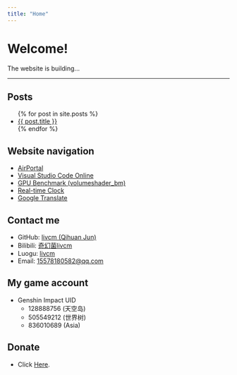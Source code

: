 ```yaml
---
title: "Home"
---
```


# Welcome!

The website is building...

------

## Posts
<ul>
  {% for post in site.posts %}
    <li>
      <a href="{{ post.url }}">{{ post.title }}</a>
    </li>
  {% endfor %}
</ul>

## Website navigation

- [AirPortal](https://airportal.cn "AirPortal")
- [Visual Studio Code Online](https://vscode.dev "Visual Studio Code Online")
- [GPU Benchmark (volumeshader_bm)](https://cznull.github.io/vsbm "GPU Benchmark (volumeshader_bm)")
- [Real-time Clock](./pages/clock "Real-time Clock")
- [Google Translate](https://translate.google.com "Google Translate")

## Contact me

- GitHub: [livcm (Qihuan Jun)](https://github.com/livcm/ "GitHub")
- Bilibili: [奇幻菌livcm](https://space.bilibili.com/423883286/ "Bilibili")
- Luogu: [livcm](https://www.luogu.com.cn/user/479197 "Luogu")
- Email: <15578180582@qq.com>

## My game account

- Genshin Impact UID
  - 128888756 (天空岛)
  - 505549212 (世界树)
  - 836010689 (Asia)

## Donate

- Click [Here](./pages/donate "Donate").